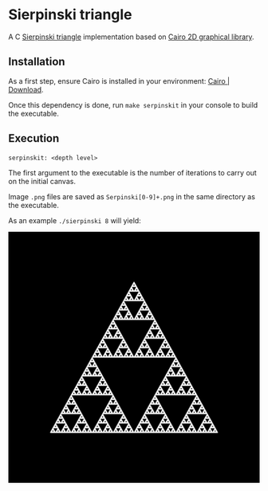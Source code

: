 # Sierpinski triangle

A C [Sierpinski triangle](https://en.wikipedia.org/wiki/Sierpinski_triangle)
implementation based on [Cairo 2D graphical
library](https://www.cairographics.org/).

## Installation
As a first step, ensure Cairo is installed in your environment: [Cairo |
Download](https://www.cairographics.org/download/).

Once this dependency is done, run `make serpinskit` in your console to build the executable.

## Execution
```
serpinskit: <depth level>
```
The first argument to the executable is the number of iterations to carry out
on the initial canvas.

Image `.png` files are saved as `Serpinski[0-9]+.png` in
the same directory as the executable.

As an example `./sierpinski 8` will yield:

!["Eight levels of the Sierpinski process"][1]


[1]: ./SierpinskiSample.png
